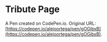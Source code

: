 # Tribute Page

A Pen created on CodePen.io. Original URL: [https://codepen.io/alejoortega/pen/gOGjbxB](https://codepen.io/alejoortega/pen/gOGjbxB).


